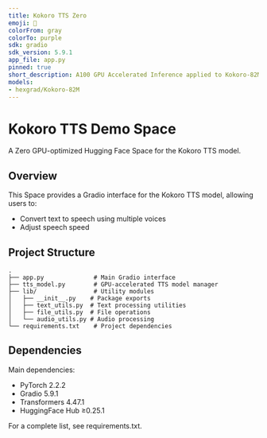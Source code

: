```yaml
---
title: Kokoro TTS Zero
emoji: 🎴
colorFrom: gray
colorTo: purple
sdk: gradio
sdk_version: 5.9.1
app_file: app.py
pinned: true
short_description: A100 GPU Accelerated Inference applied to Kokoro-82M TTS
models:
- hexgrad/Kokoro-82M
---
```


# Kokoro TTS Demo Space

A Zero GPU-optimized Hugging Face Space for the Kokoro TTS model.
## Overview

This Space provides a Gradio interface for the Kokoro TTS model, allowing users to:
- Convert text to speech using multiple voices
- Adjust speech speed
## Project Structure

```
.
├── app.py              # Main Gradio interface
├── tts_model.py        # GPU-accelerated TTS model manager
├── lib/                # Utility modules
│   ├── __init__.py    # Package exports
│   ├── text_utils.py  # Text processing utilities
│   ├── file_utils.py  # File operations
│   └── audio_utils.py # Audio processing
└── requirements.txt    # Project dependencies
```

## Dependencies

Main dependencies:
- PyTorch 2.2.2
- Gradio 5.9.1
- Transformers 4.47.1
- HuggingFace Hub ≥0.25.1

For a complete list, see requirements.txt.


